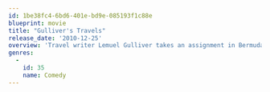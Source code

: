 ```yaml
---
id: 1be38fc4-6bd6-401e-bd9e-085193f1c88e
blueprint: movie
title: "Gulliver's Travels"
release_date: '2010-12-25'
overview: 'Travel writer Lemuel Gulliver takes an assignment in Bermuda, but ends up on the island of Liliput, where he towers over its tiny citizens.'
genres:
  -
    id: 35
    name: Comedy
---
```

